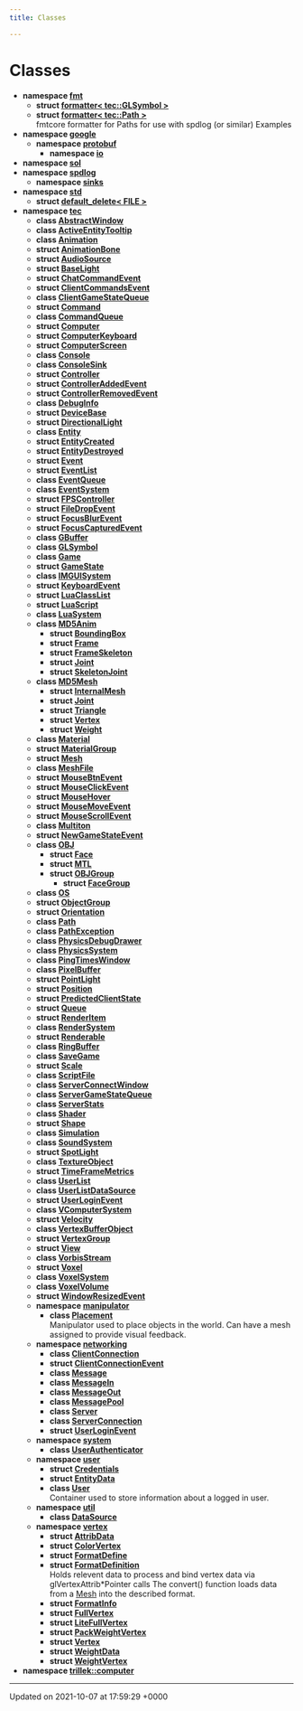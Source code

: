 ```yaml
---
title: Classes

---
```


# Classes




* **namespace [fmt](/engine/Namespaces/namespacefmt/)** 
    * **struct [formatter< tec::GLSymbol >](/engine/Classes/structfmt_1_1formatter_3_01tec_1_1_g_l_symbol_01_4/)** 
    * **struct [formatter< tec::Path >](/engine/Classes/structfmt_1_1formatter_3_01tec_1_1_path_01_4/)** <br>fmtcore formatter for Paths for use with spdlog (or similar) Examples 
* **namespace [google](/engine/Namespaces/namespacegoogle/)** 
    * **namespace [protobuf](/engine/Namespaces/namespacegoogle_1_1protobuf/)** 
        * **namespace [io](/engine/Namespaces/namespacegoogle_1_1protobuf_1_1io/)** 
* **namespace [sol](/engine/Namespaces/namespacesol/)** 
* **namespace [spdlog](/engine/Namespaces/namespacespdlog/)** 
    * **namespace [sinks](/engine/Namespaces/namespacespdlog_1_1sinks/)** 
* **namespace [std](/engine/Namespaces/namespacestd/)** 
    * **struct [default_delete< FILE >](/engine/Classes/structstd_1_1default__delete_3_01_f_i_l_e_01_4/)** 
* **namespace [tec](/engine/Namespaces/namespacetec/)** 
    * **class [AbstractWindow](/engine/Classes/classtec_1_1_abstract_window/)** 
    * **class [ActiveEntityTooltip](/engine/Classes/classtec_1_1_active_entity_tooltip/)** 
    * **class [Animation](/engine/Classes/classtec_1_1_animation/)** 
    * **struct [AnimationBone](/engine/Classes/structtec_1_1_animation_bone/)** 
    * **struct [AudioSource](/engine/Classes/structtec_1_1_audio_source/)** 
    * **struct [BaseLight](/engine/Classes/structtec_1_1_base_light/)** 
    * **struct [ChatCommandEvent](/engine/Classes/structtec_1_1_chat_command_event/)** 
    * **struct [ClientCommandsEvent](/engine/Classes/structtec_1_1_client_commands_event/)** 
    * **class [ClientGameStateQueue](/engine/Classes/classtec_1_1_client_game_state_queue/)** 
    * **struct [Command](/engine/Classes/structtec_1_1_command/)** 
    * **class [CommandQueue](/engine/Classes/classtec_1_1_command_queue/)** 
    * **struct [Computer](/engine/Classes/structtec_1_1_computer/)** 
    * **struct [ComputerKeyboard](/engine/Classes/structtec_1_1_computer_keyboard/)** 
    * **struct [ComputerScreen](/engine/Classes/structtec_1_1_computer_screen/)** 
    * **class [Console](/engine/Classes/classtec_1_1_console/)** 
    * **class [ConsoleSink](/engine/Classes/classtec_1_1_console_sink/)** 
    * **struct [Controller](/engine/Classes/structtec_1_1_controller/)** 
    * **struct [ControllerAddedEvent](/engine/Classes/structtec_1_1_controller_added_event/)** 
    * **struct [ControllerRemovedEvent](/engine/Classes/structtec_1_1_controller_removed_event/)** 
    * **class [DebugInfo](/engine/Classes/classtec_1_1_debug_info/)** 
    * **struct [DeviceBase](/engine/Classes/structtec_1_1_device_base/)** 
    * **struct [DirectionalLight](/engine/Classes/structtec_1_1_directional_light/)** 
    * **class [Entity](/engine/Classes/classtec_1_1_entity/)** 
    * **struct [EntityCreated](/engine/Classes/structtec_1_1_entity_created/)** 
    * **struct [EntityDestroyed](/engine/Classes/structtec_1_1_entity_destroyed/)** 
    * **struct [Event](/engine/Classes/structtec_1_1_event/)** 
    * **struct [EventList](/engine/Classes/structtec_1_1_event_list/)** 
    * **class [EventQueue](/engine/Classes/classtec_1_1_event_queue/)** 
    * **class [EventSystem](/engine/Classes/classtec_1_1_event_system/)** 
    * **struct [FPSController](/engine/Classes/structtec_1_1_f_p_s_controller/)** 
    * **struct [FileDropEvent](/engine/Classes/structtec_1_1_file_drop_event/)** 
    * **struct [FocusBlurEvent](/engine/Classes/structtec_1_1_focus_blur_event/)** 
    * **struct [FocusCapturedEvent](/engine/Classes/structtec_1_1_focus_captured_event/)** 
    * **class [GBuffer](/engine/Classes/classtec_1_1_g_buffer/)** 
    * **class [GLSymbol](/engine/Classes/classtec_1_1_g_l_symbol/)** 
    * **class [Game](/engine/Classes/classtec_1_1_game/)** 
    * **struct [GameState](/engine/Classes/structtec_1_1_game_state/)** 
    * **class [IMGUISystem](/engine/Classes/classtec_1_1_i_m_g_u_i_system/)** 
    * **struct [KeyboardEvent](/engine/Classes/structtec_1_1_keyboard_event/)** 
    * **struct [LuaClassList](/engine/Classes/structtec_1_1_lua_class_list/)** 
    * **struct [LuaScript](/engine/Classes/structtec_1_1_lua_script/)** 
    * **class [LuaSystem](/engine/Classes/classtec_1_1_lua_system/)** 
    * **class [MD5Anim](/engine/Classes/classtec_1_1_m_d5_anim/)** 
        * **struct [BoundingBox](/engine/Classes/structtec_1_1_m_d5_anim_1_1_bounding_box/)** 
        * **struct [Frame](/engine/Classes/structtec_1_1_m_d5_anim_1_1_frame/)** 
        * **struct [FrameSkeleton](/engine/Classes/structtec_1_1_m_d5_anim_1_1_frame_skeleton/)** 
        * **struct [Joint](/engine/Classes/structtec_1_1_m_d5_anim_1_1_joint/)** 
        * **struct [SkeletonJoint](/engine/Classes/structtec_1_1_m_d5_anim_1_1_skeleton_joint/)** 
    * **class [MD5Mesh](/engine/Classes/classtec_1_1_m_d5_mesh/)** 
        * **struct [InternalMesh](/engine/Classes/structtec_1_1_m_d5_mesh_1_1_internal_mesh/)** 
        * **struct [Joint](/engine/Classes/structtec_1_1_m_d5_mesh_1_1_joint/)** 
        * **struct [Triangle](/engine/Classes/structtec_1_1_m_d5_mesh_1_1_triangle/)** 
        * **struct [Vertex](/engine/Classes/structtec_1_1_m_d5_mesh_1_1_vertex/)** 
        * **struct [Weight](/engine/Classes/structtec_1_1_m_d5_mesh_1_1_weight/)** 
    * **class [Material](/engine/Classes/classtec_1_1_material/)** 
    * **struct [MaterialGroup](/engine/Classes/structtec_1_1_material_group/)** 
    * **struct [Mesh](/engine/Classes/structtec_1_1_mesh/)** 
    * **class [MeshFile](/engine/Classes/classtec_1_1_mesh_file/)** 
    * **struct [MouseBtnEvent](/engine/Classes/structtec_1_1_mouse_btn_event/)** 
    * **struct [MouseClickEvent](/engine/Classes/structtec_1_1_mouse_click_event/)** 
    * **struct [MouseHover](/engine/Classes/structtec_1_1_mouse_hover/)** 
    * **struct [MouseMoveEvent](/engine/Classes/structtec_1_1_mouse_move_event/)** 
    * **struct [MouseScrollEvent](/engine/Classes/structtec_1_1_mouse_scroll_event/)** 
    * **class [Multiton](/engine/Classes/classtec_1_1_multiton/)** 
    * **struct [NewGameStateEvent](/engine/Classes/structtec_1_1_new_game_state_event/)** 
    * **class [OBJ](/engine/Classes/classtec_1_1_o_b_j/)** 
        * **struct [Face](/engine/Classes/structtec_1_1_o_b_j_1_1_face/)** 
        * **struct [MTL](/engine/Classes/structtec_1_1_o_b_j_1_1_m_t_l/)** 
        * **struct [OBJGroup](/engine/Classes/structtec_1_1_o_b_j_1_1_o_b_j_group/)** 
            * **struct [FaceGroup](/engine/Classes/structtec_1_1_o_b_j_1_1_o_b_j_group_1_1_face_group/)** 
    * **class [OS](/engine/Classes/classtec_1_1_o_s/)** 
    * **struct [ObjectGroup](/engine/Classes/structtec_1_1_object_group/)** 
    * **struct [Orientation](/engine/Classes/structtec_1_1_orientation/)** 
    * **class [Path](/engine/Classes/classtec_1_1_path/)** 
    * **class [PathException](/engine/Classes/classtec_1_1_path_exception/)** 
    * **class [PhysicsDebugDrawer](/engine/Classes/classtec_1_1_physics_debug_drawer/)** 
    * **class [PhysicsSystem](/engine/Classes/classtec_1_1_physics_system/)** 
    * **class [PingTimesWindow](/engine/Classes/classtec_1_1_ping_times_window/)** 
    * **class [PixelBuffer](/engine/Classes/classtec_1_1_pixel_buffer/)** 
    * **struct [PointLight](/engine/Classes/structtec_1_1_point_light/)** 
    * **struct [Position](/engine/Classes/structtec_1_1_position/)** 
    * **struct [PredictedClientState](/engine/Classes/structtec_1_1_predicted_client_state/)** 
    * **struct [Queue](/engine/Classes/structtec_1_1_queue/)** 
    * **struct [RenderItem](/engine/Classes/structtec_1_1_render_item/)** 
    * **class [RenderSystem](/engine/Classes/classtec_1_1_render_system/)** 
    * **struct [Renderable](/engine/Classes/structtec_1_1_renderable/)** 
    * **class [RingBuffer](/engine/Classes/classtec_1_1_ring_buffer/)** 
    * **class [SaveGame](/engine/Classes/classtec_1_1_save_game/)** 
    * **struct [Scale](/engine/Classes/structtec_1_1_scale/)** 
    * **class [ScriptFile](/engine/Classes/classtec_1_1_script_file/)** 
    * **class [ServerConnectWindow](/engine/Classes/classtec_1_1_server_connect_window/)** 
    * **class [ServerGameStateQueue](/engine/Classes/classtec_1_1_server_game_state_queue/)** 
    * **class [ServerStats](/engine/Classes/classtec_1_1_server_stats/)** 
    * **class [Shader](/engine/Classes/classtec_1_1_shader/)** 
    * **struct [Shape](/engine/Classes/structtec_1_1_shape/)** 
    * **class [Simulation](/engine/Classes/classtec_1_1_simulation/)** 
    * **class [SoundSystem](/engine/Classes/classtec_1_1_sound_system/)** 
    * **struct [SpotLight](/engine/Classes/structtec_1_1_spot_light/)** 
    * **class [TextureObject](/engine/Classes/classtec_1_1_texture_object/)** 
    * **struct [TimeFrameMetrics](/engine/Classes/structtec_1_1_time_frame_metrics/)** 
    * **class [UserList](/engine/Classes/classtec_1_1_user_list/)** 
    * **class [UserListDataSource](/engine/Classes/classtec_1_1_user_list_data_source/)** 
    * **struct [UserLoginEvent](/engine/Classes/structtec_1_1_user_login_event/)** 
    * **class [VComputerSystem](/engine/Classes/classtec_1_1_v_computer_system/)** 
    * **struct [Velocity](/engine/Classes/structtec_1_1_velocity/)** 
    * **class [VertexBufferObject](/engine/Classes/classtec_1_1_vertex_buffer_object/)** 
    * **struct [VertexGroup](/engine/Classes/structtec_1_1_vertex_group/)** 
    * **struct [View](/engine/Classes/structtec_1_1_view/)** 
    * **class [VorbisStream](/engine/Classes/classtec_1_1_vorbis_stream/)** 
    * **struct [Voxel](/engine/Classes/structtec_1_1_voxel/)** 
    * **class [VoxelSystem](/engine/Classes/classtec_1_1_voxel_system/)** 
    * **class [VoxelVolume](/engine/Classes/classtec_1_1_voxel_volume/)** 
    * **struct [WindowResizedEvent](/engine/Classes/structtec_1_1_window_resized_event/)** 
    * **namespace [manipulator](/engine/Namespaces/namespacetec_1_1manipulator/)** 
        * **class [Placement](/engine/Classes/classtec_1_1manipulator_1_1_placement/)** <br>Manipulator used to place objects in the world. Can have a mesh assigned to provide visual feedback. 
    * **namespace [networking](/engine/Namespaces/namespacetec_1_1networking/)** 
        * **class [ClientConnection](/engine/Classes/classtec_1_1networking_1_1_client_connection/)** 
        * **struct [ClientConnectionEvent](/engine/Classes/structtec_1_1networking_1_1_client_connection_event/)** 
        * **class [Message](/engine/Classes/classtec_1_1networking_1_1_message/)** 
        * **class [MessageIn](/engine/Classes/classtec_1_1networking_1_1_message_in/)** 
        * **class [MessageOut](/engine/Classes/classtec_1_1networking_1_1_message_out/)** 
        * **class [MessagePool](/engine/Classes/classtec_1_1networking_1_1_message_pool/)** 
        * **class [Server](/engine/Classes/classtec_1_1networking_1_1_server/)** 
        * **class [ServerConnection](/engine/Classes/classtec_1_1networking_1_1_server_connection/)** 
        * **struct [UserLoginEvent](/engine/Classes/structtec_1_1networking_1_1_user_login_event/)** 
    * **namespace [system](/engine/Namespaces/namespacetec_1_1system/)** 
        * **class [UserAuthenticator](/engine/Classes/classtec_1_1system_1_1_user_authenticator/)** 
    * **namespace [user](/engine/Namespaces/namespacetec_1_1user/)** 
        * **struct [Credentials](/engine/Classes/structtec_1_1user_1_1_credentials/)** 
        * **struct [EntityData](/engine/Classes/structtec_1_1user_1_1_entity_data/)** 
        * **class [User](/engine/Classes/classtec_1_1user_1_1_user/)** <br>Container used to store information about a logged in user. 
    * **namespace [util](/engine/Namespaces/namespacetec_1_1util/)** 
        * **class [DataSource](/engine/Classes/classtec_1_1util_1_1_data_source/)** 
    * **namespace [vertex](/engine/Namespaces/namespacetec_1_1vertex/)** 
        * **struct [AttribData](/engine/Classes/structtec_1_1vertex_1_1_attrib_data/)** 
        * **struct [ColorVertex](/engine/Classes/structtec_1_1vertex_1_1_color_vertex/)** 
        * **struct [FormatDefine](/engine/Classes/structtec_1_1vertex_1_1_format_define/)** 
        * **struct [FormatDefinition](/engine/Classes/structtec_1_1vertex_1_1_format_definition/)** <br>Holds relevent data to process and bind vertex data via glVertexAttrib*Pointer calls The convert() function loads data from a [Mesh](/engine/Classes/structtec_1_1_mesh/) into the described format. 
        * **struct [FormatInfo](/engine/Classes/structtec_1_1vertex_1_1_format_info/)** 
        * **struct [FullVertex](/engine/Classes/structtec_1_1vertex_1_1_full_vertex/)** 
        * **struct [LiteFullVertex](/engine/Classes/structtec_1_1vertex_1_1_lite_full_vertex/)** 
        * **struct [PackWeightVertex](/engine/Classes/structtec_1_1vertex_1_1_pack_weight_vertex/)** 
        * **struct [Vertex](/engine/Classes/structtec_1_1vertex_1_1_vertex/)** 
        * **struct [WeightData](/engine/Classes/structtec_1_1vertex_1_1_weight_data/)** 
        * **struct [WeightVertex](/engine/Classes/structtec_1_1vertex_1_1_weight_vertex/)** 
* **namespace [trillek::computer](/engine/Namespaces/namespacetrillek_1_1computer/)** 



-------------------------------

Updated on 2021-10-07 at 17:59:29 +0000
